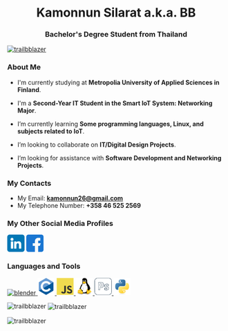 <h1 align="center">Kamonnun Silarat a.k.a. BB</h1>
<h3 align="center">Bachelor's Degree Student from Thailand</h3>


<p align="left"> <a href="https://github.com/ryo-ma/github-profile-trophy"><img src="https://github-profile-trophy.vercel.app/?username=trailbblazer" alt="trailbblazer" /></a> </p>

<h3 align="left">About Me</h3>

- I'm currently studying at **Metropolia University of Applied Sciences in Finland**.

- I'm a **Second-Year IT Student in the Smart IoT System: Networking Major**.

- I’m currently learning **Some programming languages, Linux, and subjects related to IoT**.

- I’m looking to collaborate on **IT/Digital Design Projects**.

- I’m looking for assistance with **Software Development and Networking Projects**.

<h3 align="left">My Contacts</h3>

- My Email: **kamonnun26@gmail.com**
- My Telephone Number: **+358 46 525 2569**

<h3 align="left">My Other Social Media Profiles</h3>
<p align="left">
<a href="https://www.linkedin.com/in/kamonnun-silarat-8053aa293/" target="blank"><img align="center" src="https://github.com/Trailbblazer/Profileicons/blob/f06726c9890efb518d111a373188d98faee440ac/linkedin.png" alt="Kamonnun Silarat" height="40" width="40" /></a>
<a href="https://www.facebook.com/kamonnun.silarat.5/" target="blank"><img align="center" src="https://github.com/Trailbblazer/Profileicons/blob/f06726c9890efb518d111a373188d98faee440ac/facebook.png" alt="Kamonnun Silarat" height="40" width="40" /></a>
</p>


<h3 align="left">Languages and Tools</h3>
<p align="left"> <a href="https://www.blender.org/" target="_blank" rel="noreferrer"> <img src="https://download.blender.org/branding/community/blender_community_badge_white.svg" alt="blender" width="40" height="40"/> </a> <a href="https://www.cprogramming.com/" target="_blank" rel="noreferrer"> <img src="https://raw.githubusercontent.com/devicons/devicon/master/icons/c/c-original.svg" alt="c" width="40" height="40"/> </a> <a href="https://developer.mozilla.org/en-US/docs/Web/JavaScript" target="_blank" rel="noreferrer"> <img src="https://raw.githubusercontent.com/devicons/devicon/master/icons/javascript/javascript-original.svg" alt="javascript" width="40" height="40"/> </a> <a href="https://www.linux.org/" target="_blank" rel="noreferrer"> <img src="https://raw.githubusercontent.com/devicons/devicon/master/icons/linux/linux-original.svg" alt="linux" width="40" height="40"/> </a> <a href="https://www.photoshop.com/en" target="_blank" rel="noreferrer"> <img src="https://raw.githubusercontent.com/devicons/devicon/master/icons/photoshop/photoshop-line.svg" alt="photoshop" width="40" height="40"/> </a> <a href="https://www.python.org" target="_blank" rel="noreferrer"> <img src="https://raw.githubusercontent.com/devicons/devicon/master/icons/python/python-original.svg" alt="python" width="40" height="40"/> </a> </p>

<p><img align="left" src="https://github-readme-stats.vercel.app/api/top-langs?username=trailbblazer&show_icons=true&locale=en&layout=compact" alt="trailbblazer" /></p>

<p>&nbsp;<img align="center" src="https://github-readme-stats.vercel.app/api?username=trailbblazer&show_icons=true&locale=en" alt="trailbblazer" /></p>

<p><img align="center" src="https://github-readme-streak-stats.herokuapp.com/?user=trailbblazer&" alt="trailbblazer" /></p>
